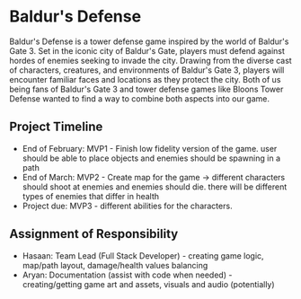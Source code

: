 # Baldur's Defense
Baldur's Defense is a tower defense game inspired by the world of Baldur's Gate 3. Set in the iconic city of Baldur's Gate, players must defend against hordes of enemies seeking to invade the city. Drawing from the diverse cast of characters, creatures, and environments of Baldur's Gate 3, players will encounter familiar faces and locations as they protect the city. Both of us being fans of Baldur's Gate 3 and tower defense games like Bloons Tower Defense wanted to find a way to combine both aspects into our game.

## Project Timeline
- End of February: MVP1 - Finish low fidelity version of the game. user should be able to place objects and enemies should be spawning in a path 
- End of March: MVP2 - Create map for the game -> different characters should shoot at enemies and enemies should die. there will be different types of enemies that differ in health 
- Project due: MVP3 - different abilities for the characters. 

## Assignment of Responsibility
- Hasaan: Team Lead (Full Stack Developer) - creating game logic, map/path layout, damage/health values balancing
- Aryan: Documentation (assist with code when needed) - creating/getting game art and assets, visuals and audio (potentially)
  
